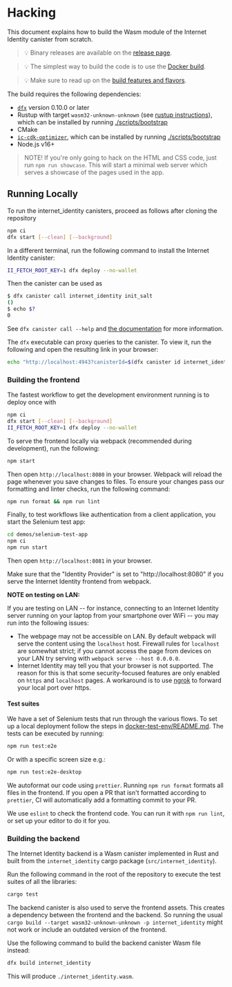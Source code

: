 # Hacking

This document explains how to build the Wasm module of the Internet Identity canister from scratch.

> 💡 Binary releases are available on the [release page][releases].

> 💡 The simplest way to build the code is to use the [Docker build][docker-build].

> 💡 Make sure to read up on the [build features and flavors][features-and-flavors].

The build requires the following dependencies:

* [`dfx`](https://github.com/dfinity/sdk/releases/latest) version 0.10.0 or later
* Rustup with target `wasm32-unknown-unknown` (see [rustup instructions](https://rust-lang.github.io/rustup/cross-compilation.html)), which can be installed by running [./scripts/bootstrap](./scripts/bootstrap)
* CMake
* [`ic-cdk-optimizer`](https://github.com/dfinity/cdk-rs/tree/main/src/ic-cdk-optimizer), which can be installed by running [./scripts/bootstrap](./scripts/bootstrap)
* Node.js v16+

> NOTE! If you're only going to hack on the HTML and CSS code, just run `npm run showcase`. This will start a minimal web server which serves a showcase of the pages used in the app.

## Running Locally

To run the internet_identity canisters, proceed as follows after cloning the repository

```bash
npm ci
dfx start [--clean] [--background]
```

In a different terminal, run the following command to install the Internet Identity canister:

```bash
II_FETCH_ROOT_KEY=1 dfx deploy --no-wallet
```

Then the canister can be used as

```bash
$ dfx canister call internet_identity init_salt
()
$ echo $?
0
```

See `dfx canister call --help` and [the documentation](https://sdk.dfinity.org/docs/developers-guide/cli-reference/dfx-canister.html#_examples) for more information.

The `dfx` executable can proxy queries to the canister. To view it, run the following and open the resulting link in your browser:

```bash
echo "http://localhost:4943?canisterId=$(dfx canister id internet_identity)"
```

### Building the frontend

The fastest workflow to get the development environment running is to deploy once with

```bash
npm ci
dfx start [--clean] [--background]
II_FETCH_ROOT_KEY=1 dfx deploy --no-wallet
```

To serve the frontend locally via webpack (recommended during development), run
the following:

```bash
npm start
```

Then open `http://localhost:8080` in your browser. Webpack will reload the page whenever you save changes to files. To ensure your changes pass our formatting and linter checks, run the following command:

```bash
npm run format && npm run lint
```

Finally, to test workflows like authentication from a client application, you start the Selenium test app:

```bash
cd demos/selenium-test-app
npm ci
npm run start
```

Then open `http://localhost:8081` in your browser.

Make sure that the "Identity Provider" is set to "http://localhost:8080" if you
serve the Internet Identity frontend from webpack.

**NOTE on testing on LAN:**

If you are testing on LAN -- for instance, connecting to an Internet Identity
server running on your laptop from your smartphone over WiFi -- you may run
into the following issues:

* The webpage may not be accessible on LAN. By default webpack will serve the
  content using the `localhost` host. Firewall rules for `localhost` are
  somewhat strict; if you cannot access the page from devices on your LAN try
  serving with `webpack serve --host 0.0.0.0`.
* Internet Identity may tell you that your browser is not supported. The reason
  for this is that some security-focused features are only enabled on `https`
  and `localhost` pages. A workaround is to use [ngrok](http://ngrok.com) to
  forward your local port over https.

#### Test suites

We have a set of Selenium tests that run through the various flows. To set up a local deployment follow the steps in [docker-test-env/README.md](docker-test-env/README.md).
The tests can be executed by running:

```bash
npm run test:e2e
```

Or with a specific screen size e.g.:
```bash
npm run test:e2e-desktop
```

We autoformat our code using `prettier`. Running `npm run format` formats all files in the frontend.
If you open a PR that isn't formatted according to `prettier`, CI will automatically add a formatting commit to your PR.

We use `eslint` to check the frontend code. You can run it with `npm run lint`, or set up your editor to do it for you.


### Building the backend

The Internet Identity backend is a Wasm canister implemented in Rust and built from the `internet_identity` cargo package (`src/internet_identity`).

Run the following command in the root of the repository to execute the test suites of all the libraries:

```bash
cargo test
```

The backend canister is also used to serve the frontend assets.
This creates a dependency between the frontend and the backend.
So running the usual `cargo build --target wasm32-unknown-unknown -p internet_identity` might not work or include an outdated version of the frontend.

Use the following command to build the backend canister Wasm file instead:

```bash
dfx build internet_identity
```

This will produce `./internet_identity.wasm`.

[releases]: https://github.com/dfinity/internet-identity/releases
[docker-build]: ./README.md#building-with-docker
[features-and-flavors]: ./README.md#build-features-and-flavors
